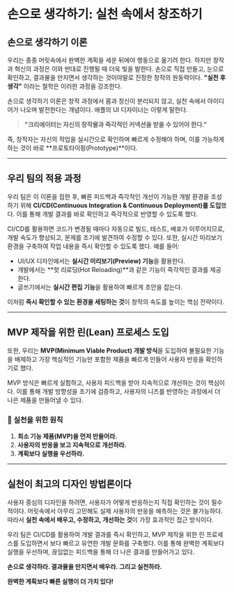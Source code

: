 # 손으로 생각하기: 실천 속에서 창조하기

## 손으로 생각하기 이론

우리는 종종 머릿속에서 완벽한 계획을 세운 뒤에야 행동으로 옮기려 한다. 하지만 창작과 혁신의 과정은 이와 반대로 진행될 때 더욱 빛을 발한다. 손으로 직접 만들고, 눈으로 확인하고, 결과물을 만지면서 생각하는 것이야말로 진정한 창작의 원동력이다. **"실천 후 생각"** 이라는 철학은 이러한 과정을 강조한다.

손으로 생각하기 이론은 창작 과정에서 몸과 정신이 분리되지 않고, 실천 속에서 아이디어가 나오며 발전한다는 개념이다. 애플의 UI 디자이너는 이렇게 말한다.

> **"크리에이터는 자신의 창작물과 즉각적인 커넥션을 받을 수 있어야 한다."**

즉, 창작자는 자신의 작업을 실시간으로 확인하며 빠르게 수정해야 하며, 이를 가능하게 하는 것이 바로 **프로토타이핑(Prototype)**이다.

---

## 우리 팀의 적용 과정

우리 팀은 이 이론을 접한 후, 빠른 피드백과 즉각적인 개선이 가능한 개발 환경을 조성하기 위해 **CI/CD(Continuous Integration & Continuous Deployment)를 도입**했다. 이를 통해 개발 결과를 바로 확인하고 즉각적으로 반영할 수 있도록 했다.

CI/CD를 활용하면 코드가 변경될 때마다 자동으로 빌드, 테스트, 배포가 이루어지므로, 개발 속도가 향상되고, 문제를 조기에 발견하여 수정할 수 있다. 또한, 실시간 미리보기 환경을 구축하여 작업 내용을 즉시 확인할 수 있도록 했다. 예를 들어:

- UI/UX 디자인에서는 **실시간 미리보기(Preview) 기능**을 활용한다.
- 개발에서는 **핫 리로딩(Hot Reloading)**과 같은 기능이 즉각적인 결과를 제공한다.
- 글쓰기에서는 **실시간 편집 기능**을 활용하여 빠르게 초안을 잡는다.

이처럼 **즉시 확인할 수 있는 환경을 세팅하는 것**이 창작의 속도를 높이는 핵심 전략이다.

---

## MVP 제작을 위한 린(Lean) 프로세스 도입

또한, 우리는 **MVP(Minimum Viable Product) 개발 방식**을 도입하여 불필요한 기능을 배제하고 가장 핵심적인 기능만 포함한 제품을 빠르게 만들어 사용자 반응을 확인하기로 했다.

MVP 방식은 빠르게 실험하고, 사용자 피드백을 받아 지속적으로 개선하는 것이 핵심이다. 이를 통해 개발 방향성을 조기에 검증하고, 사용자의 니즈를 반영하는 과정에서 더 나은 제품을 만들어낼 수 있다.

### 🔹 실천을 위한 원칙

1. **최소 기능 제품(MVP)을 먼저 만들어라.**
2. **사용자의 반응을 보고 지속적으로 개선하라.**
3. **계획보다 실행을 우선하라.**

---

## 실천이 최고의 디자인 방법론이다

사용자 중심의 디자인을 하려면, 사용자가 어떻게 반응하는지 직접 확인하는 것이 필수적이다. 머릿속에서 아무리 고민해도 실제 사용자의 반응을 예측하는 것은 불가능하다. 따라서 **실천 속에서 배우고, 수정하고, 개선하는 것**이 가장 효과적인 접근 방식이다.

우리 팀은 CI/CD를 활용하여 개발 결과를 즉시 확인하고, MVP 제작을 위한 린 프로세스를 도입하면서 보다 빠르고 유연한 개발 문화를 구축했다. 이를 통해 완벽한 계획보다 실행을 우선하며, 끊임없는 피드백을 통해 더 나은 결과를 만들어가고 있다.

**손으로 생각하라. 결과물을 만지면서 배우라. 그리고 실천하라.**

**완벽한 계획보다 빠른 실행이 더 가치 있다!**
